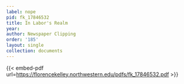 ```yaml
---
label: nope
pid: fk_17846532
title: In Labor's Realm
year:
author: Newspaper Clipping
order: '185'
layout: single
collection: documents
---
```



{{< embed-pdf url=https://florencekelley.northwestern.edu/pdfs/fk_17846532.pdf >}}